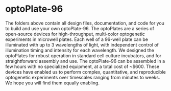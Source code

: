 # optoPlate-96
The folders above contain all design files, documentation, and code for you to build and use your own optoPlate-96.
The optoPlates are a series of open-source devices for high-throughput, multi-color optogenetic experiments in microwell plates. Each well of a 96-well plate can be illuminated with up to 3 wavelengths of light, with independent control of illumination timing and intensity for each wavelength. We designed the optoPlates for robust operation in standard cell culture incubators, and for straightforward assembly and use. The optoPlate-96 can be assembled in a few hours with no specialized equipment, at a total cost of ~$600. These devices have enabled us to perform complex, quantitative, and reproducible optogenetic experiments over timescales ranging from minutes to weeks. We hope you will find them equally enabling.

